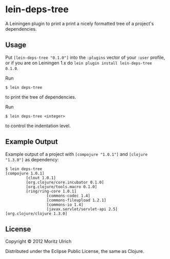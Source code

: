 # lein-deps-tree

A Leiningen plugin to print a print a nicely formatted tree of a project's dependencies.

## Usage

Put `[lein-deps-tree "0.1.0"]` into the `:plugins` vector of your `:user` profile, or if you are on Leiningen 1.x do `lein plugin install lein-deps-tree 0.1.0`.

Run

    $ lein deps-tree

to print the tree of dependencies.

Run

    $ lein deps-tree <integer>

to control the indentation level.

## Example Output

Example output of a project with `[compojure "1.0.1"]` and `[clojure "1.3.0"]` as dependency:

    $ lein deps-tree
    [compojure 1.0.1]
             [clout 1.0.1]
             [org.clojure/core.incubator 0.1.0]
             [org.clojure/tools.macro 0.1.0]
             [ring/ring-core 1.0.1]
                      [commons-codec 1.4]
                      [commons-fileupload 1.2.1]
                      [commons-io 1.4]
                      [javax.servlet/servlet-api 2.5]
    [org.clojure/clojure 1.3.0]

## License

Copyright © 2012 Moritz Ulrich

Distributed under the Eclipse Public License, the same as Clojure.
